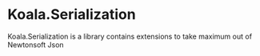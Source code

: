 # Koala.Serialization
Koala.Serialization is a library contains extensions to take maximum out of Newtonsoft Json
